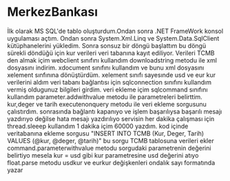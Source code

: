 # MerkezBankası

İlk olarak MS SQL'de tablo oluşturdum.Ondan sonra .NET FrameWork konsol uygulaması açtım. Ondan sonra
System.Xml.Linq  ve System.Data.SqlClient kütüphanelerini yükledim. 
Sonra sonsuz bir döngü başlattım bu döngü sürekli döndüğü için kur verileri veri tabanına kayıt ediliyor.
Verileri TCMB den almak içim webclient sınıfını kullandım downloadstring metodu ile xml dosyasını indirim.
xdocument sınıfını kullandım ve bunu xml dosyasını xelement sınfınına dönüştürdüm.
xelement sınıfı sayesınde usd ve eur kur verilerini aldım
veri tabanı bağlantısı için sqlconnection sınıfını kullandım vermiş oldugunuz bilgileri girdim.
veri ekleme içim sqlcommand sınıfını kullandım parameter.addwithvalue metodu ile parametreleri belirttim. kur,deger ve tarih
executenonquery metodu ile veri ekleme sorgusunu çalıstırdım.
sonrasında bağlantı kapanıyo ve işlem başarılıysa başarılı mesajı yazdırıyo değilse hata mesajı yazdırılıyo
servisin her dakika çalışması için thread.sleeep kullandım 1 dakika içim 60000 yazdım.
kod içinde veritabanına ekleme sorgusu "INSERT INTO TCMB (Kur, Deger, Tarih) VALUES (@kur, @deger, @tarih)" 
bu sorgu TCMB tablosuna verileri ekler
command.parameterwithvalue metodu sorgudaki parametrenin değerini belirtiyo mesela kur = usd gibi kur parametresine usd değerini atıyo
 float.parse metodu usdkur ve eurkur değişkenleri ondalık sayı formatında yazar
